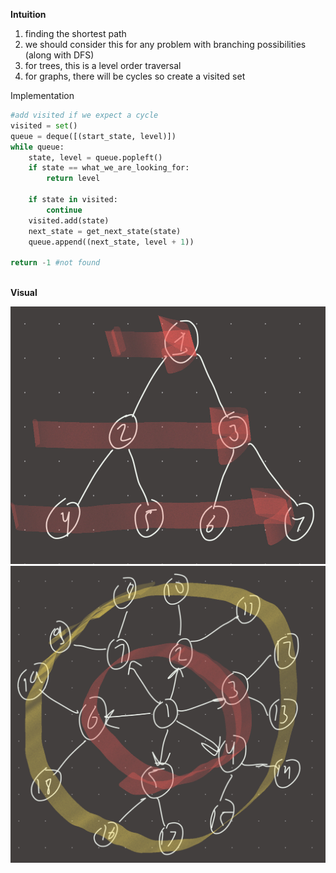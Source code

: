   
**Intuition**  
1. finding the shortest path  
2. we should consider this for any problem with branching possibilities (along with DFS)  
3. for trees, this is a level order traversal  
4. for graphs, there will be cycles so create a visited set  
  
Implementation  
  
```python  
#add visited if we expect a cycle  
visited = set()  
queue = deque([(start_state, level)])  
while queue:  
	state, level = queue.popleft()  
	if state == what_we_are_looking_for:  
		return level  
		  
	if state in visited:  
		continue  
	visited.add(state)  
	next_state = get_next_state(state)  
	queue.append((next_state, level + 1))  
  
return -1 #not found  
  
```  
  
**Visual**  
  
![IMG_937A4EBCED21-1.jpeg](./_pics/IMG_937A4EBCED21-1.jpeg)  
![IMG_AEF7CA8C8C7A-1.jpeg](./_pics/IMG_AEF7CA8C8C7A-1.jpeg)